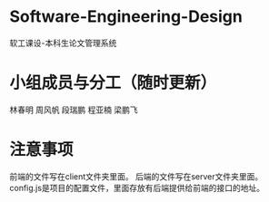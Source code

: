 # Software-Engineering-Design
软工课设-本科生论文管理系统
# 小组成员与分工（随时更新）
林春明
周风帆
段瑞鹏
程亚楠
梁鹏飞
# 注意事项
前端的文件写在client文件夹里面。
后端的文件写在server文件夹里面。
config.js是项目的配置文件，里面存放有后端提供给前端的接口的地址。
